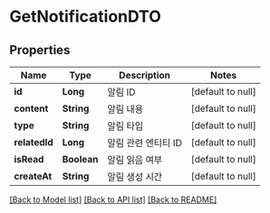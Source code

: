 # GetNotificationDTO

## Properties

| Name          | Type        | Description  | Notes             |
|---------------|-------------|--------------|-------------------|
| **id**        | **Long**    | 알림 ID        | [default to null] |
| **content**   | **String**  | 알림 내용        | [default to null] |
| **type**      | **String**  | 알림 타입        | [default to null] |
| **relatedId** | **Long**    | 알림 관련 엔티티 ID | [default to null] |
| **isRead**    | **Boolean** | 알림 읽음 여부     | [default to null] |
| **createAt**  | **String**  | 알림 생성 시간     | [default to null] |

[[Back to Model list]](../API#documentation-for-models) [[Back to API list]](../API#documentation-for-api-endpoints) [[Back to README]](../API)

